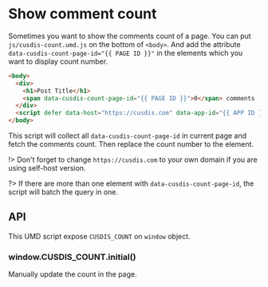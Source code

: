# Show comment count

Sometimes you want to show the comments count of a page. You can put `js/cusdis-count.umd.js` on the bottom of `<body>`. And add the attribute `data-cusdis-count-page-id="{{ PAGE ID }}"` in the elements which you want to display count number.

```html
<body>
  <div>
    <h1>Post Title</h1>
    <span data-cusdis-count-page-id="{{ PAGE ID }}">0</span> comments
  </div>
  <script defer data-host="https://cusdis.com" data-app-id="{{ APP ID }}" src="https://cusdis.com/js/cusdis-count.umd.js"></script>
</body>
```

This script will collect all `data-cusdis-count-page-id` in current page and fetch the comments count. Then replace the count number to the element.

!> Don't forget to change `https://cusdis.com` to your own domain if you are using self-host version.

?> If there are more than one element with `data-cusdis-count-page-id`, the script will batch the query in one.

## API

This UMD script expose `CUSDIS_COUNT` on `window` object.

### window.CUSDIS_COUNT.initial()

Manually update the count in the page.